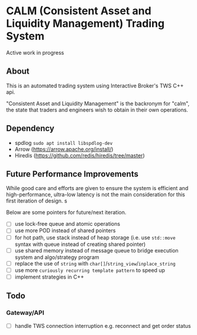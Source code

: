 # CALM (Consistent Asset and Liquidity Management) Trading System
Active work in progress

## About
This is an automated trading system using Interactive Broker's TWS C++ api.

"Consistent Asset and Liquidity Management" is the backronym for "calm", the state that traders and engineers wish to obtain 
in their own operations.

## Dependency
- spdlog `sudo apt install libspdlog-dev`
- Arrow (https://arrow.apache.org/install/)
- Hiredis (https://github.com/redis/hiredis/tree/master)

## Future Performance Improvements
While good care and efforts are given to ensure the system is efficient and high-performance, ultra-low latency is not the main
consideration for this first iteration of design. s 

Below are some pointers for future/next iteration.
- [ ] use lock-free queue and atomic operations
- [ ] use more POD instead of shared pointers
- [ ] for hot path, use stack instead of heap storage (i.e. use `std::move` syntax with queue instead of creating shared
  pointer)
- [ ] use shared memory instead of message queue to bridge execution system and algo/strategy program
- [ ] replace the use of `string` with `char[]`/`string_view`/`inplace_string` 
- [ ] use more `curiously recurring template pattern` to speed up
- [ ] implement strategies in C++

## Todo
### Gateway/API
- [ ] handle TWS connection interruption e.g. reconnect and get order status
